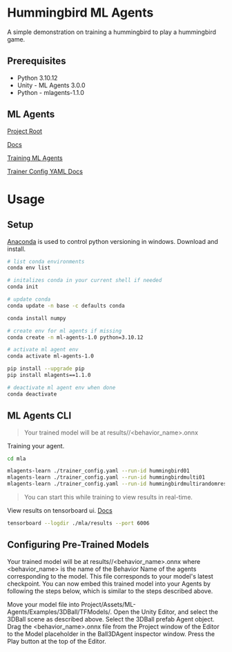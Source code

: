 # Hummingbird ML Agents

A simple demonstration on training a hummingbird to play a hummingbird game.

## Prerequisites
* Python 3.10.12
* Unity - ML Agents 3.0.0
* Python - mlagents-1.1.0

## ML Agents

[Project Root](https://github.com/Unity-Technologies/ml-agents/tree/com.unity.ml-agents_3.0.0)

[Docs](https://github.com/Unity-Technologies/ml-agents/tree/com.unity.ml-agents_3.0.0/docs)

[Training ML Agents](https://github.com/Unity-Technologies/ml-agents/blob/develop/docs/Training-ML-Agents.md)

[Trainer Config YAML Docs](https://github.com/Unity-Technologies/ml-agents/blob/com.unity.ml-agents_3.0.0/docs/Training-Configuration-File.md)

# Usage

## Setup

[Anaconda](https://www.anaconda.com/) is used to control python versioning in windows. Download and install.

```bash
# list conda environments
conda env list

# initalizes conda in your current shell if needed
conda init

# update conda
conda update -n base -c defaults conda

conda install numpy

# create env for ml agents if missing
conda create -n ml-agents-1.0 python=3.10.12

# activate ml agent env
conda activate ml-agents-1.0

pip install --upgrade pip
pip install mlagents==1.1.0

# deactivate ml agent env when done
conda deactivate
```

## ML Agents CLI

> Your trained model will be at results/<run-identifier>/<behavior_name>.onnx

Training your agent.

```bash
cd mla

mlagents-learn ./trainer_config.yaml --run-id hummingbird01
mlagents-learn ./trainer_config.yaml --run-id hummingbirdmulti01
mlagents-learn ./trainer_config.yaml --run-id hummingbirdmultirandomresource01
```

> You can start this while training to view results in real-time.

View results on tensorboard ui. [Docs](https://github.com/Unity-Technologies/ml-agents/blob/com.unity.ml-agents_3.0.0/docs/Using-Tensorboard.md)

```bash
tensorboard --logdir ./mla/results --port 6006
```

## Configuring Pre-Trained Models

Your trained model will be at results/<run-identifier>/<behavior_name>.onnx where <behavior_name> is the name of the Behavior Name of the agents corresponding to the model. This file corresponds to your model's latest checkpoint. You can now embed this trained model into your Agents by following the steps below, which is similar to the steps described above.

Move your model file into Project/Assets/ML-Agents/Examples/3DBall/TFModels/.
Open the Unity Editor, and select the 3DBall scene as described above.
Select the 3DBall prefab Agent object.
Drag the <behavior_name>.onnx file from the Project window of the Editor to the Model placeholder in the Ball3DAgent inspector window.
Press the Play button at the top of the Editor.
